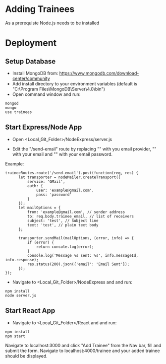 # Adding Trainees

As a prerequiste Node.js needs to be installed

# Deployment
## Setup Database

- Install MongoDB from: https://www.mongodb.com/download-center/community
- Add install directory to your environment variables (default is "C:\Program Files\MongoDB\Server\4.0\bin")
- Open command window and run:
```
mongod
mongo
use trainees
```

## Start Express/Node App

- Open <Local_Git_Folder>/NodeExpress/server.js

- Edit the "/send-email" route by replacing "<Service>" with you email provider, "<Sender Email>" with your email and "<Sender Password>" with your email password.

Example:
```
traineeRoutes.route('/send-email').post(function(req, res) {
      let transporter = nodeMailer.createTransport({
          service: 'GMail',
          auth: {
              user: 'example@gmail.com',
              pass: 'password'
          }
      });
      let mailOptions = {
          from: 'example@gmail.com', // sender address
          to: req.body.trainee_email, // list of receivers
          subject: 'test', // Subject line
          text: 'test', // plain text body
      };

      transporter.sendMail(mailOptions, (error, info) => {
          if (error) {
              return console.log(error);
          }
          console.log('Message %s sent: %s', info.messageId, info.response);
          res.status(200).json({'email': 'Email Sent'});
      });
});

```

- Navigate to <Local_Git_Folder>/NodeExpress and and run:
```
npm install
node server.js
```

## Start React App

- Navigate to <Local_Git_Folder>/React and and run:
```
npm install
npm start
```

Navigate to localhost:3000 and click "Add Trainee" from the Nav bar, fill and submit the form. Navigate to localhost:4000/trainee and your added trainee should be displayed.
